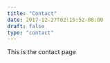 ```yaml
---
title: "Contact"
date: 2017-12-27T02:15:52-08:00
draft: false
type: "contact"
---
```


This is the contact page
